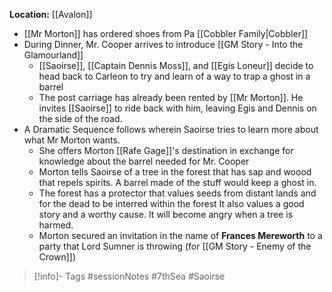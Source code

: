 **Location:** [[Avalon]]

- [[Mr Morton]] has ordered shoes from Pa [[Cobbler Family|Cobbler]]
- During Dinner, Mr. Cooper arrives to introduce [[GM Story - Into the Glamourland]]
	- [[Saoirse]], [[Captain Dennis Moss]], and [[Egis Loneur]] decide to head back to Carleon to try and learn of a way to trap a ghost in a barrel
	- The post carriage has already been rented by [[Mr Morton]].  He invites [[Saoirse]] to ride back with him, leaving Egis and Dennis on the side of the road.
- A Dramatic Sequence follows wherein Saoirse tries to learn more about what Mr Morton wants.
	- She offers Morton [[Rafe Gage]]'s destination in exchange for knowledge about the barrel needed for Mr. Cooper
	- Morton tells Saoirse of a tree in the forest that has sap and woood that repels spirits.  A barrel made of the stuff would keep a ghost in.
	- The forest has a protector that values seeds from distant lands and for the dead to be interred within the forest  It also values a good story and a worthy cause.  It will become angry when a tree is harmed.
	- Morton secured an invitation in the name of **Frances Mereworth** to a party that Lord Sumner is throwing (for [[GM Story - Enemy of the Crown]])

> [!info]- Tags
> #sessionNotes #7thSea #Saoirse 



